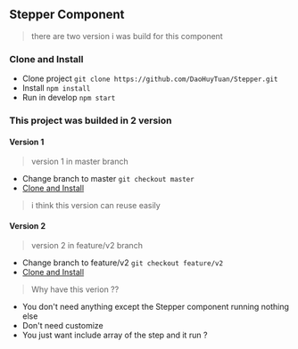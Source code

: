 ## Stepper Component

> there are two version i was build for this component

### Clone and Install

- Clone project `git clone https://github.com/DaoHuyTuan/Stepper.git`
- Install `npm install`
- Run in develop ``npm start``

### This project was builded in 2 version

#### Version 1

> version 1 in master branch

- Change branch to master `git checkout master`
- [Clone and Install ](#Clone-and-Install)

> i think this version can reuse easily

#### Version 2

> version 2 in feature/v2 branch

- Change branch to feature/v2 `git checkout feature/v2`
- [Clone and Install ](#Clone-and-Install)

> Why have this verion ??

- You don't need anything except the Stepper component running nothing else
- Don't need customize
- You just want include array of the step and it run ?
